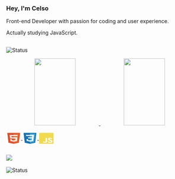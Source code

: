 ### Hey, I'm Celso 

Front-end Developer with passion for coding and user experience.

Actually studying JavaScript.
##

![Status](./profile-night-green.svg)

<div align="center">
  <a href="https://github.com/celsortc">
  <img height="180em" width="47%" src="https://github-readme-stats.vercel.app/api?username=celsortc&show_icons=true&theme=github_dark&include_all_commits=true&count_private=true"/>
  <img height="180em" width="47%" src="https://github-readme-stats.vercel.app/api/top-langs/?username=celsortc&layout=compact&langs_count=7&theme=github_dark"/>
</div>
 
<div style="display: inline_block"><br>
  <img align="center" alt="HTML Logo" height="30" width="40" margin-top: 10px src="https://raw.githubusercontent.com/devicons/devicon/master/icons/html5/html5-original.svg">
  <img align="center" alt="CSS Logo" height="30" width="40" src="https://raw.githubusercontent.com/devicons/devicon/master/icons/css3/css3-original.svg">
  <img align="center" alt="JavaScript Logo" height="30" width="40" src="https://raw.githubusercontent.com/devicons/devicon/master/icons/javascript/javascript-plain.svg">
</div>
  
 ##
  
<div>
  <a href="https://www.linkedin.com/in/celsotoledo1/" target="_blank"><img src="https://img.shields.io/badge/-LinkedIn-%230077B5?style=for-the-badge&logo=linkedin&logoColor=white" target="_blank"></a> 
</div>


![Status](./url)
